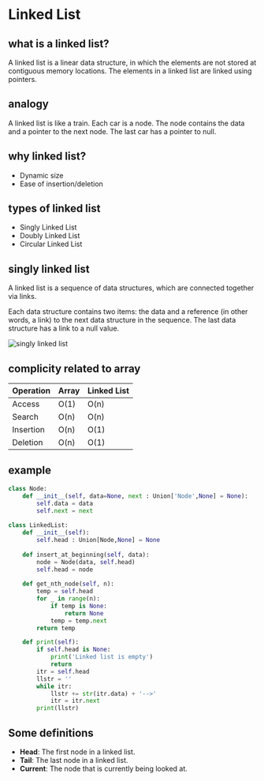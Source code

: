 # Linked List

## what is a linked list?

A linked list is a linear data structure, in which the elements are not stored at contiguous memory locations. The elements in a linked list are linked using pointers.

## analogy

A linked list is like a train. Each car is a node. The node contains the data and a pointer to the next node. The last car has a pointer to null.

## why linked list?

- Dynamic size
- Ease of insertion/deletion

## types of linked list

- Singly Linked List
- Doubly Linked List
- Circular Linked List

## singly linked list

A linked list is a sequence of data structures, which are connected together via links.

Each data structure contains two items: the data and a reference (in other words, a link) to the next data structure in the sequence. The last data structure has a link to a null value.

![singly linked list](https://www.tutorialspoint.com/data_structures_algorithms/images/linked_list.jpg)

## complicity related to array

| Operation | Array | Linked List |
|-----------|-------|-------------|
| Access    | O(1)  | O(n)        |
| Search    | O(n)  | O(n)        |
| Insertion | O(n)  | O(1)        |
| Deletion  | O(n)  | O(1)        |

## example

```python
class Node:
    def __init__(self, data=None, next : Union['Node',None] = None):
        self.data = data
        self.next = next
    
class LinkedList:
    def __init__(self):
        self.head : Union[Node,None] = None
        
    def insert_at_beginning(self, data):
        node = Node(data, self.head)
        self.head = node
    
    def get_nth_node(self, n):
        temp = self.head
        for _ in range(n):
            if temp is None:
                return None
            temp = temp.next
        return temp

    def print(self):
        if self.head is None:
            print('Linked list is empty')
            return
        itr = self.head
        llstr = ''
        while itr:
            llstr += str(itr.data) + '-->'
            itr = itr.next
        print(llstr)
```

## Some definitions

- **Head**: The first node in a linked list.
- **Tail**: The last node in a linked list.
- **Current**: The node that is currently being looked at.
